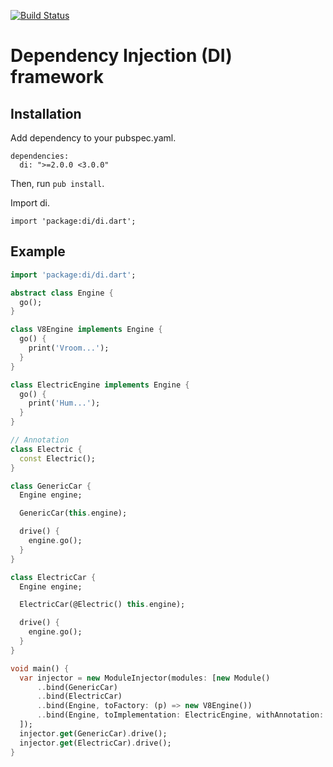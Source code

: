 [![Build Status](https://drone.io/github.com/angular/di.dart/status.png)](https://drone.io/github.com/angular/di.dart/latest)

# Dependency Injection (DI) framework

## Installation

Add dependency to your pubspec.yaml.

    dependencies:
      di: ">=2.0.0 <3.0.0"

Then, run `pub install`.

Import di.

    import 'package:di/di.dart';

## Example

```dart
import 'package:di/di.dart';

abstract class Engine {
  go();
}

class V8Engine implements Engine {
  go() {
    print('Vroom...');
  }
}

class ElectricEngine implements Engine {
  go() {
    print('Hum...');
  }
}

// Annotation
class Electric {
  const Electric();
}

class GenericCar {
  Engine engine;

  GenericCar(this.engine);

  drive() {
    engine.go();
  }
}

class ElectricCar {
  Engine engine;

  ElectricCar(@Electric() this.engine);

  drive() {
    engine.go();
  }
}

void main() {
  var injector = new ModuleInjector(modules: [new Module()
      ..bind(GenericCar)
      ..bind(ElectricCar)
      ..bind(Engine, toFactory: (p) => new V8Engine())
      ..bind(Engine, toImplementation: ElectricEngine, withAnnotation: Electric)
  ]);
  injector.get(GenericCar).drive();
  injector.get(ElectricCar).drive();
}
```

